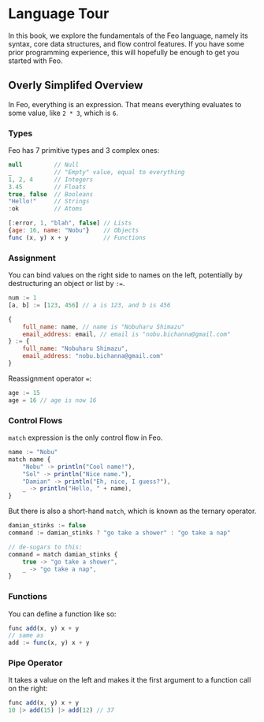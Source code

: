 # Language Tour
In this book, we explore the fundamentals of the Feo language, namely its syntax, core data structures, and flow control features. If you have some prior programming experience, this will hopefully be enough to get you started with Feo.

## Overly Simplifed Overview

In Feo, everything is an expression. That means everything evaluates to some value, like `2 * 3`, which is `6`.

### Types

Feo has 7 primitive types and 3 complex ones:
```js
null         // Null
_            // "Empty" value, equal to everything
1, 2, 4      // Integers
3.45         // Floats
true, false  // Booleans
"Hello!"     // Strings
:ok          // Atoms

[:error, 1, "blah", false] // Lists
{age: 16, name: "Nobu"}    // Objects
func (x, y) x + y          // Functions
```

### Assignment
You can bind values on the right side to names on the left, potentially by destructuring an object or list by `:=`.
```js
num := 1
[a, b] := [123, 456] // a is 123, and b is 456

{
    full_name: name, // name is "Nobuharu Shimazu"
    email_address: email, // email is "nobu.bichanna@gmail.com"
} := {
    full_name: "Nobuharu Shimazu",
    email_address: "nobu.bichanna@gmail.com"
}
```
Reassignment operator `=`:
```js
age := 15
age = 16 // age is now 16
```

### Control Flows
`match` expression is the only control flow in Feo.
```js
name := "Nobu"
match name {
    "Nobu" -> println("Cool name!"),
    "Sol" -> println("Nice name."),
    "Damian" -> println("Eh, nice, I guess?"),
    _ -> println("Hello, " + name),
}
```

But there is also a short-hand `match`, which is known as the ternary operator.
```js
damian_stinks := false
command := damian_stinks ? "go take a shower" : "go take a nap"

// de-sugars to this:
command = match damian_stinks {
    true -> "go take a shower",
    _ -> "go take a nap",
}
```

### Functions
You can define a function like so:
```js
func add(x, y) x + y
// same as
add := func(x, y) x + y
```

### Pipe Operator
It takes a value on the left and makes it the first argument to a function call on the right:
```js
func add(x, y) x + y
10 |> add(15) |> add(12) // 37
```
